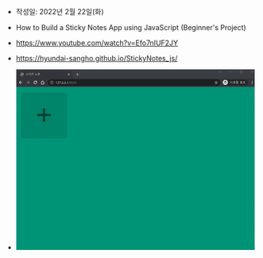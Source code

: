 - 작성일: 2022년 2월 22일(화)

- How to Build a Sticky Notes App using JavaScript (Beginner's Project)

- https://www.youtube.com/watch?v=Efo7nIUF2JY

- https://hyundai-sangho.github.io/StickyNotes_js/

- ![default](screenshot.gif)
